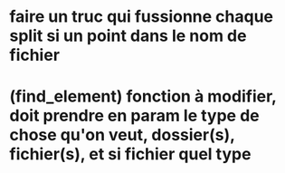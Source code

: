 # faire un truc qui fussionne chaque split si un point dans le nom de fichier
# (find_element) fonction à modifier, doit prendre en param le type de chose qu'on veut, dossier(s), fichier(s), et si fichier quel type